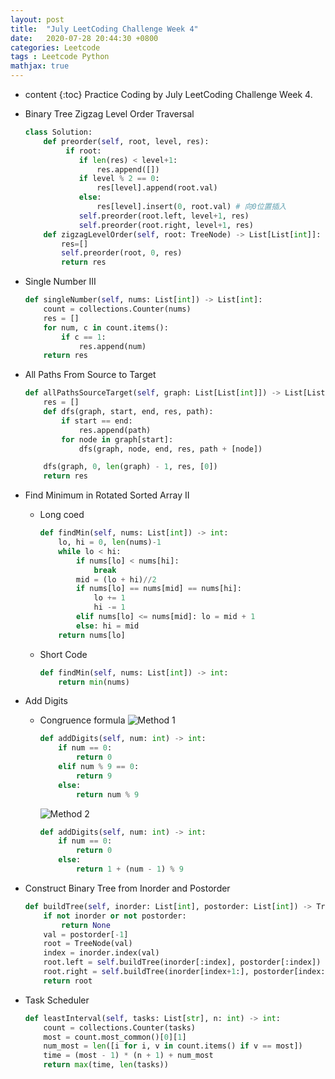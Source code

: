 ```yaml
---
layout: post
title:  "July LeetCoding Challenge Week 4"
date:   2020-07-28 20:44:30 +0800
categories: Leetcode
tags : Leetcode Python 
mathjax: true
---
```

* content 
{:toc}
Practice Coding by July LeetCoding Challenge Week 4.





* Binary Tree Zigzag Level Order Traversal
    ```python
    class Solution:
        def preorder(self, root, level, res):
             if root:
                if len(res) < level+1: 
                    res.append([])
                if level % 2 == 0: 
                    res[level].append(root.val)
                else: 
                    res[level].insert(0, root.val) # 向0位置插入
                self.preorder(root.left, level+1, res)
                self.preorder(root.right, level+1, res)
        def zigzagLevelOrder(self, root: TreeNode) -> List[List[int]]:
            res=[]
            self.preorder(root, 0, res)
            return res
    ```
    
* Single Number III
    ```python
    def singleNumber(self, nums: List[int]) -> List[int]:
        count = collections.Counter(nums)
        res = []
        for num, c in count.items():
            if c == 1:
                res.append(num)
        return res
    ```
    
* All Paths From Source to Target
    ```python
    def allPathsSourceTarget(self, graph: List[List[int]]) -> List[List[int]]:
        res = []
        def dfs(graph, start, end, res, path):
            if start == end:
                res.append(path)
            for node in graph[start]:
                dfs(graph, node, end, res, path + [node])

        dfs(graph, 0, len(graph) - 1, res, [0])
        return res
    ```
    
* Find Minimum in Rotated Sorted Array II
    * Long coed
        ```python
        def findMin(self, nums: List[int]) -> int:
            lo, hi = 0, len(nums)-1
            while lo < hi: 
                if nums[lo] < nums[hi]: 
                    break 
                mid = (lo + hi)//2
                if nums[lo] == nums[mid] == nums[hi]:
                    lo += 1
                    hi -= 1
                elif nums[lo] <= nums[mid]: lo = mid + 1
                else: hi = mid
            return nums[lo]
        ```
    * Short Code
        ```python
        def findMin(self, nums: List[int]) -> int:
            return min(nums)
        ```

* Add Digits
    * Congruence formula
        ![Method 1](https://wikimedia.org/api/rest_v1/media/math/render/svg/0ef3b4ff4ac20af5790c91886a80773506e09ade)
        ```python
        def addDigits(self, num: int) -> int:
            if num == 0:
                return 0
            elif num % 9 == 0:
                return 9
            else:
                return num % 9
        ```
        ![Method 2](https://wikimedia.org/api/rest_v1/media/math/render/svg/835ce0cbf5d1f5eb0b1859f73812b77e13ddf086)
        ```python
        def addDigits(self, num: int) -> int:
            if num == 0:
                return 0
            else:
                return 1 + (num - 1) % 9
        ```
        
* Construct Binary Tree from Inorder and Postorder
    ```python
    def buildTree(self, inorder: List[int], postorder: List[int]) -> TreeNode:
        if not inorder or not postorder: 
            return None
        val = postorder[-1]
        root = TreeNode(val)
        index = inorder.index(val)
        root.left = self.buildTree(inorder[:index], postorder[:index])
        root.right = self.buildTree(inorder[index+1:], postorder[index:-1])
        return root
    ```


* Task Scheduler
    ```python
    def leastInterval(self, tasks: List[str], n: int) -> int:
        count = collections.Counter(tasks)
        most = count.most_common()[0][1]
        num_most = len([i for i, v in count.items() if v == most])
        time = (most - 1) * (n + 1) + num_most
        return max(time, len(tasks))
    ```